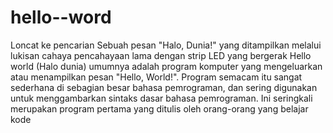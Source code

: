 # hello--word
Loncat ke pencarian   Sebuah pesan "Halo, Dunia!" yang ditampilkan melalui lukisan cahaya pencahayaan lama dengan strip LED yang bergerak Hello world (Halo dunia) umumnya adalah program komputer yang mengeluarkan atau menampilkan pesan "Hello, World!". Program semacam itu sangat sederhana di sebagian besar bahasa pemrograman, dan sering digunakan untuk menggambarkan sintaks dasar bahasa pemrograman. Ini seringkali merupakan program pertama yang ditulis oleh orang-orang yang belajar kode
